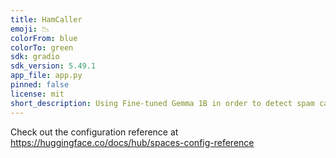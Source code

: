 ```yaml
---
title: HamCaller
emoji: 📉
colorFrom: blue
colorTo: green
sdk: gradio
sdk_version: 5.49.1
app_file: app.py
pinned: false
license: mit
short_description: Using Fine-tuned Gemma 1B in order to detect spam calls
---
```


Check out the configuration reference at https://huggingface.co/docs/hub/spaces-config-reference
